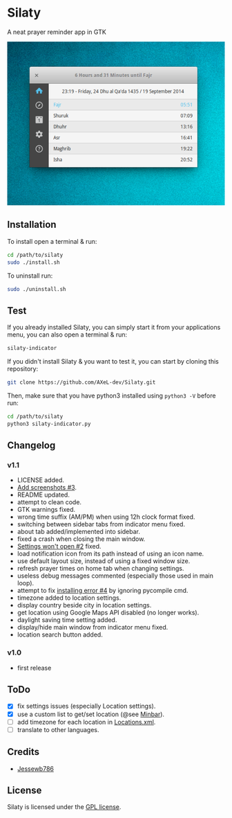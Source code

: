 Silaty
======

A neat prayer reminder app in GTK

![screenshot](screenshots/Silaty.png)

## Installation

To install open a terminal & run: 
```bash
cd /path/to/silaty
sudo ./install.sh
```

To uninstall run:
```bash
sudo ./uninstall.sh
```

## Test

If you already installed Silaty, you can simply start it from your applications menu, you can also open a terminal & run:
```bash
silaty-indicator
```

If you didn't install Silaty & you want to test it, you can start by cloning this repository:
```bash
git clone https://github.com/AXeL-dev/Silaty.git
```

Then, make sure that you have python3 installed using `python3 -V` before run: 
```bash
cd /path/to/silaty
python3 silaty-indicator.py
```

## Changelog

### v1.1

* LICENSE added.
* [Add screenshots #3](https://github.com/Jessewb786/Silaty/issues/3).
* README updated.
* attempt to clean code.
* GTK warnings fixed.
* wrong time suffix (AM/PM) when using 12h clock format fixed.
* switching between sidebar tabs from indicator menu fixed.
* about tab added/implemented into sidebar.
* fixed a crash when closing the main window.
* [Settings won't open #2](https://github.com/Jessewb786/Silaty/issues/2) fixed.
* load notification icon from its path instead of using an icon name.
* use default layout size, instead of using a fixed window size.
* refresh prayer times on home tab when changing settings.
* useless debug messages commented (especially those used in main loop).
* attempt to fix [installing error #4](https://github.com/Jessewb786/Silaty/issues/4) by ignoring pycompile cmd.
* timezone added to location settings.
* display country beside city in location settings.
* get location using Google Maps API disabled (no longer works).
* daylight saving time setting added.
* display/hide main window from indicator menu fixed.
* location search button added.

### v1.0

* first release

## ToDo

- [x] fix settings issues (especially Location settings).
- [x] use a custom list to get/set location (@see [Minbar](https://github.com/fajran/minbar)).
- [ ] add timezone for each location in [Locations.xml](data/Locations.xml).
- [ ] translate to other languages.

## Credits

- [Jessewb786](https://github.com/Jessewb786)

## License

Silaty is licensed under the [GPL license](LICENSE).

